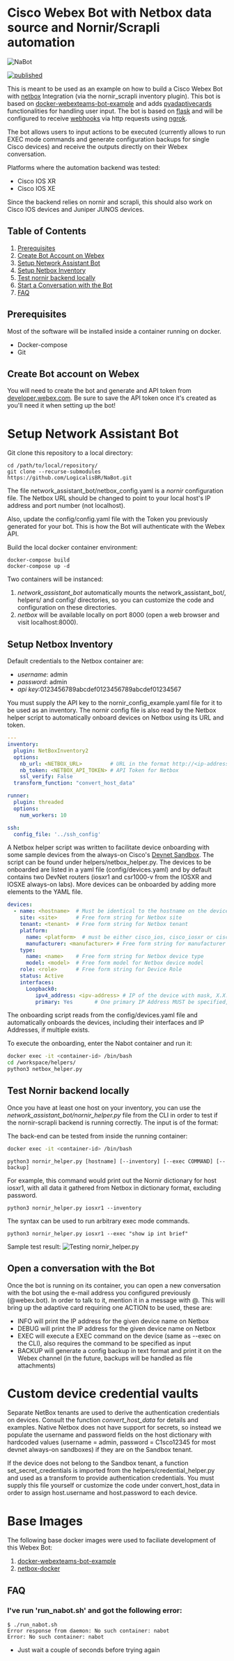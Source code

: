 # Cisco Webex Bot with Netbox data source and Nornir/Scrapli automation
![NaBot](./logicalis-bot.png)

[![published](https://static.production.devnetcloud.com/codeexchange/assets/images/devnet-published.svg)](https://developer.cisco.com/codeexchange/github/repo/LogicalisBR/NaBot)

This is meant to be used as an example on how to build a Cisco Webex Bot
with [netbox](https://github.com/netbox-community/netbox) Integration (via the nornir_scrapli inventory plugin). This
bot is based on [docker-webexteams-bot-example](https://github.com/haskalpa/docker-webexteams-bot-example) and adds [pyadaptivecards](https://github.com/CiscoSE/pyadaptivecards) functionalities for handling user input. The bot is based
on [flask](https://github.com/pallets/flask) and will be configured to receive [webhooks](https://developer.webex.com/docs/api/guides/webhooks) via http requests using [ngrok](https://ngrok.com/).

The bot allows users to input actions to be executed (currently allows to
run EXEC mode commands and generate configuration backups for 
single Cisco devices) and receive the outputs directly on their Webex 
conversation.

Platforms where the automation backend was tested:
- Cisco IOS XR
- Cisco IOS XE

Since the backend relies on nornir and scrapli, this should also work on Cisco IOS devices and Juniper JUNOS devices.

## Table of Contents
1. [Prerequisites](#prerequisites)
2. [Create Bot Account on Webex](#webex)
3. [Setup Network Assistant Bot](#setup)
4. [Setup Netbox Inventory](#netbox)
5. [Test nornir backend locally](#nornir)
6. [Start a Conversation with the Bot](#conversation)
7. [FAQ](#faq)

## Prerequisites
<a href="#prerequisites"></a>
Most of the software will be installed inside a container running on docker.
- Docker-compose
- Git

## Create Bot account on Webex
<a href="#webex"></a>

You will need to create the bot and generate and API token from [developer.webex.com](https://developer.webex.com). Be sure to save the API token once it's created as you'll need it when setting up the bot!

# Setup Network Assistant Bot
<a href="#setup"></a>

Git clone this repository to a local directory:
```
cd /path/to/local/repository/
git clone --recurse-submodules https://github.com/LogicalisBR/NaBot.git
```

The file network_assistant_bot/netbox_config.yaml is a *nornir* configuration file. The Netbox URL should be changed to point to your local host's IP address and port number (not localhost).

Also, update the config/config.yaml file with the Token you previously generated for your bot. This is how the Bot will authenticate with the Webex API.

Build the local docker container environment:
```
docker-compose build
docker-compose up -d
```

Two containers will be instanced:
1. *network_assistant_bot* automatically mounts the network_assistant_bot/, helpers/ and config/ directories, so you can customize the code and configuration on these directories.
2. *netbox* will be available locally on port 8000 (open a web browser and visit localhost:8000).

## Setup Netbox Inventory
<a href="#netbox"></a>

Default credentials to the Netbox container are:
- *username*: admin
- *password*: admin
- *api key*:0123456789abcdef0123456789abcdef01234567

You must supply the API key to the nornir_config_example.yaml file for it to be used
as an inventory. The nornir config file is also read by the Netbox helper script to automatically onboard devices on Netbox using its URL and token.
```yaml
---
inventory:
  plugin: NetBoxInventory2
  options:
    nb_url: <NETBOX_URL>         # URL in the format http://<ip-address>:<port-number>
    nb_token: <NETBOX_API_TOKEN> # API Token for Netbox
    ssl_verify: False
  transform_function: "convert_host_data"

runner:
  plugin: threaded
  options:
    num_workers: 10

ssh:
  config_file: '../ssh_config'
```

A Netbox helper script was written to facilitate device onboarding with some sample devices from the always-on Cisco's [Devnet Sandbox](https://developer.cisco.com/site/sandbox/). The script can be found under helpers/netbox_helper.py. The devices to be onboarded are listed in a yaml file (config/devices.yaml) and by default contains two DevNet routers (iosxr1 and csr1000-v from the IOSXR and IOSXE always-on labs). More devices can be onboarded by adding more elements to the YAML file.
```yaml
devices:
  - name: <hostname>  # Must be identical to the hostname on the device
    site: <site>      # Free form string for Netbox site
    tenant: <tenant>  # Free form string for Netbox tenant
    platform: 
      name: <platform>  # must be either cisco_ios, cisco_iosxr or cisco_iosxe, used by Scrapli
      manufacturer: <manufacturer> # Free form string for manufacturer name
    type:
      name: <name>    # Free form string for Netbox device type
      model: <model>  # Free form model for Netbox device model
    role: <role>      # Free form string for Device Role
    status: Active
    interfaces:
      Loopback0:
         ipv4_address: <ipv-address> # IP of the device with mask, X.X.X.X/X
         primary: Yes       # One primary IP Address MUST be specified, used by scrapli
```
The onboarding script reads from the config/devices.yaml file and automatically onboards the devices, including their interfaces and IP Addresses, if multiple exists.

To execute the onboarding, enter the Nabot container and run it:
```bash
docker exec -it <container-id> /bin/bash
cd /workspace/helpers/
python3 netbox_helper.py
```

## Test Nornir backend locally
<a href="#nornir"></a>
Once you have at least one host on your inventory, you can use the *network_assistant_bot/nornir_helper.py* file from the CLI in order to test if the nornir-scrapli backend is running correctly. The input is of the format:

The back-end can be tested from inside the running container:
```bash 
docker exec -it <container-id> /bin/bash
```

```
python3 nornir_helper.py [hostname] [--inventory] [--exec COMMAND] [--backup]
```

For example, this command would print out the Nornir dictionary for host iosxr1, with all data it gathered from Netbox in dictionary format, excluding password.
```
python3 nornir_helper.py iosxr1 --inventory
```

The syntax can be used to run arbitrary exec mode commands.
```
python3 nornir_helper.py iosxr1 --exec "show ip int brief"
```

Sample test result:
![Testing nornir_helper.py](./testing-nornir-helper.png)

## Open a conversation with the Bot
<a href="#conversation"></a>

Once the bot is running on its container, you can open a new conversation with the bot using the e-mail address you configured previously (<bot-name>@webex.bot). In order to talk to it, mention it in a message with @<bot-name>. This will bring up the adaptive card requiring one ACTION to be used, these are:
- INFO will print the IP address for the given device name on Netbox
- DEBUG will print the IP address for the given device name on Netbox
- EXEC will execute a EXEC command on the device (same as --exec on the CLI), also requires the command to be specified as input
- BACKUP will generate a config backup in text format and print it on the Webex channel (in the future, backups will be handled as file attachments)

# Custom device credential vaults
Separate NetBox tenants are used to derive the authentication credentials on devices. Consult the function *convert_host_data* for details and examples. Native Netbox does not have support for secrets, so instead we populate the username and password fields on the host dictionary with hardcoded values (username = admin, password = C1sco12345 for most devnet always-on sandboxes) if they are on the Sandbox tenant.

If the device does not belong to the Sandbox tenant, a function set_secret_credentials is imported from the helpers/credential_helper.py and used as a transform to provide authentication credentials. You must supply this file yourself or customize the code under convert_host_data in order to assign host.username and host.password to each device.

# Base Images
The following base docker images were used to faciliate development of this Webex Bot:
1. [docker-webexteams-bot-example](https://github.com/haskalpa/docker-webexteams-bot-example)
2. [netbox-docker](https://github.com/netbox-community/netbox-docker)

## FAQ
<a href="#faq"></a>

### I've run 'run_nabot.sh' and got the following error:
```
$ ./run_nabot.sh
Error response from daemon: No such container: nabot
Error: No such container: nabot
```
- Just wait a couple of seconds before trying again
